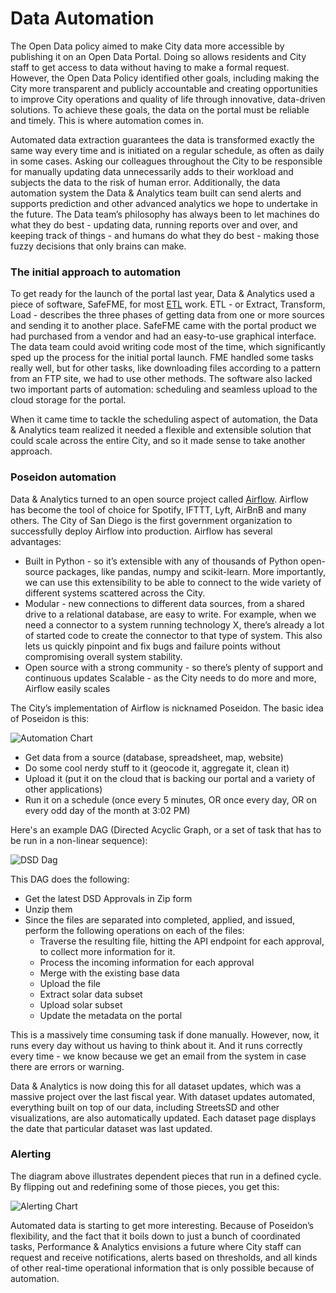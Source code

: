 # Data Automation

The Open Data policy aimed to make City data more accessible by publishing it on an Open Data Portal. Doing so allows residents and City staff to get access to data without having to make a formal request. However, the Open Data Policy identified other goals, including making the City more transparent and publicly accountable and creating opportunities to improve City operations and quality of life through innovative, data-driven solutions. To achieve these goals, the data on the portal must be reliable and timely. This is where automation comes in.

Automated data extraction guarantees the data is transformed exactly the same way every time and is initiated on a regular schedule, as often as daily in some cases. Asking our colleagues throughout the City to be responsible for manually updating data unnecessarily adds to their workload and subjects the data to the risk of human error. Additionally, the data automation system the Data & Analytics team built can send alerts and supports prediction and other advanced analytics we hope to undertake in the future. The Data team’s philosophy has always been to let machines do what they do best - updating data, running reports over and over, and keeping track of things - and humans do what they do best - making those fuzzy decisions that only brains can make.

### The initial approach to automation

To get ready for the launch of the portal last year, Data & Analytics used a piece of software, SafeFME, for most [ETL](https://datasd.gitbooks.io/open-data-implementation-update-2016/content/glossary.html#etl) work. ETL - or Extract, Transform, Load - describes the three phases of getting data from one or more sources and sending it to another place. SafeFME came with the portal product we had purchased from a vendor and had an easy-to-use graphical interface. The data team could avoid writing code most of the time, which significantly sped up the process for the initial portal launch. FME handled some tasks really well, but for other tasks, like downloading files according to a pattern from an FTP site, we had to use other methods. The software also lacked two important parts of automation: scheduling and seamless upload to the cloud storage for the portal.

When it came time to tackle the scheduling aspect of automation, the Data & Analytics team realized it needed a flexible and extensible solution that could scale across the entire City, and so it made sense to take another approach.

### Poseidon automation

Data & Analytics turned to an open source project called [Airflow](https://github.com/apache/incubator-airflow/). Airflow has become the tool of choice for Spotify, IFTTT, Lyft, AirBnB and many others. The City of San Diego is the first government organization to successfully deploy Airflow into production. Airflow has several advantages:

* Built in Python - so it’s extensible with any of thousands of Python open-source packages, like pandas, numpy and scikit-learn. More importantly, we can use this extensibility to be able to connect to the wide variety of different systems scattered across the City.
* Modular - new connections to different data sources, from a shared drive to a relational database, are easy to write. For example, when we need a connector to a system running technology X, there’s already a lot of started code to create the connector to that type of system.  This also lets us quickly pinpoint and fix bugs and failure points without compromising overall system stability.
* Open source with a strong community - so there’s plenty of support and continuous updates
  Scalable - as the City needs to do more and more, Airflow easily scales

The City’s implementation of Airflow is nicknamed Poseidon. The basic idea of Poseidon is this:

![Automation Chart](https://data.sandiego.gov/assets/img/stories/simple_etl.jpg)

* Get data from a source \(database, spreadsheet, map, website\)
* Do some cool nerdy stuff to it \(geocode it, aggregate it, clean it\)
* Upload it \(put it on the cloud that is backing our portal and a variety of other applications\)
* Run it on a schedule \(once every 5 minutes, OR once every day, OR on every odd day of the month at 3:02 PM\)


<div style="page-break-after: always;"></div>


Here's an example DAG \(Directed Acyclic Graph, or a set of task that has to be run in a non-linear sequence\):

![DSD Dag](https://data.sandiego.gov/assets/img/stories/airflow-dsd-approvals.jpg)

This DAG does the following:

* Get the latest DSD Approvals in Zip form
* Unzip them
* Since the files are separated into completed, applied, and issued, perform the following operations on each of the files:
  * Traverse the resulting file, hitting the API endpoint for each approval, to collect more information for it.
  * Process the incoming information for each approval
  * Merge with the existing base data
  * Upload the file
  * Extract solar data subset
  * Upload solar subset
  * Update the metadata on the portal

This is a massively time consuming task if done manually.  However, now, it runs every day without us having to think about it.  And it runs correctly every time - we know because we get an email from the system in case there are errors or warning.

Data & Analytics is now doing this for all dataset updates, which was a massive project over the last fiscal year. With dataset updates automated, everything built on top of our data, including StreetsSD and other visualizations, are also automatically updated. Each dataset page displays the date that particular dataset was last updated.

### Alerting

The diagram above illustrates dependent pieces that run in a defined cycle. By flipping out and redefining some of those pieces, you get this:

![Alerting Chart](https://data.sandiego.gov/assets/img/stories/adv_flow_diagram.jpg)

Automated data is starting to get more interesting. Because of Poseidon’s flexibility, and the fact that it boils down to just a bunch of coordinated tasks, Performance & Analytics envisions a future where City staff can request and receive notifications, alerts based on thresholds, and all kinds of other real-time operational information that is only possible because of automation.

